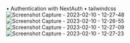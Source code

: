• Authentication with NextAuth
• tailwindcss
![Screenshot Capture - 2023-02-10 - 12-27-48](https://user-images.githubusercontent.com/64363533/218157622-32c8eb44-04c6-4f2d-9543-d585d8d52e3d.png)
![Screenshot Capture - 2023-02-10 - 12-26-55](https://user-images.githubusercontent.com/64363533/218157662-9de252d8-fc72-41ed-b45a-cde770f5304d.png)
![Screenshot Capture - 2023-02-10 - 12-27-09](https://user-images.githubusercontent.com/64363533/218157668-ccd4ea4d-70b0-4735-96e6-3883d14aa40c.png)
![Screenshot Capture - 2023-02-10 - 12-27-23](https://user-images.githubusercontent.com/64363533/218157677-e30b1966-8dbd-4440-98d0-94d63341c6a7.png)
